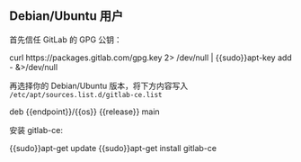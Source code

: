 ## Debian/Ubuntu 用户

首先信任 GitLab 的 GPG 公钥：

<tmpl z-lang="bash">
curl https://packages.gitlab.com/gpg.key 2> /dev/null | {{sudo}}apt-key add - &>/dev/null
</tmpl>

再选择你的 Debian/Ubuntu 版本，将下方内容写入 `/etc/apt/sources.list.d/gitlab-ce.list`

<tmpl z-input="release" z-path="/etc/apt/sources.list.d/gitlab-ce.list">
deb {{endpoint}}/{{os}} {{release}} main
</tmpl>

安装 gitlab-ce:

<tmpl z-lang="bash">
{{sudo}}apt-get update
{{sudo}}apt-get install gitlab-ce
</tmpl>
